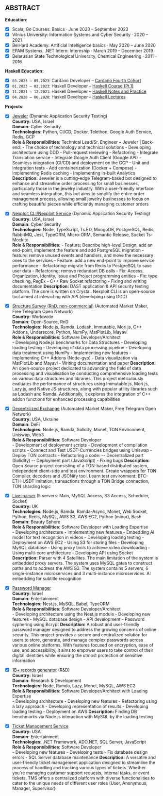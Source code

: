 ## ABSTRACT

 **Education:**

 - [x] Scala, Go Courses: Basics · June 2023 – September 2023
 - [x] Vilnius University: Information Systems and Cyber Security · 2020 – 2021
 - [x] BelHard Academy: Artificial Intelligence basics · May 2020 – June 2020
 - [x] EPAM Systems, .NET Intern: Internship · March 2019 – December 2019
 - [x] Belarusian State Technological University, Chemical Engineering · 2011 – 2016

 **Haskell Education:**
 - [x] ```03.2023 – 05.2023```: Cardano Developer – [Cardano Fourth Cohort](https://github.com/lenchevskii/plutus-pioneer-program/tree/fourth-iteration)
 - [x] ```01.2023 – 02.2023```: Haskell Developer – [Haskell Course (Pt.1)](https://stepik.org/course/75/syllabus)
 - [x] ```11.2021 – 12.2021```: Haskell Developer – [Haskell Notes and Practice](https://github.com/lenchevskii/haskell-lectures)
 - [x] ```04.2020 – 06.2020```: Haskell Developer – [Haskell Lectures ](https://github.com/lenchevskii/RWTH-lectures)

**Projects:**

- [x] [Jeweler](https://brightsec.com/) (Dynamic Application Security Testing)<br />
      **Country:** USA, Israel<br />
      **Domain:** Cyber Security<br />
      **Technologies:** Python, CI/CD, Docker, Telethon, Google Auth Service, Redis, GCP<br />
      **Role & Responsibilities:** Technical Lead/Sr. Engineer
      • Jeweler | Back-end: 
      - The choice of technology and technical solutions
      - Developing architecture using DDD
      - Pull-request reviewing
      - Refactoring
      - Integrate Translation service
      - Integrate Google Auth Client (Google API)
      - Seamless integration (CI/CD) and deployment on the GCP
      - Unit and Integration tests
      - Add containerization (Docker + Compose)
      - Implementing Redis caching
      - Implementing in-built Analytics
      **Description:** Jeweler is a cutting-edge Telegram-based bot designed to enhance and streamline order processing for small businesses, particularly those in the jewelry industry. With a user-friendly interface and seamless integration, this bot aims to simplify the entire order management process, allowing small jewelry businesses to focus on crafting beautiful pieces while efficiently managing customer orders

- [x] [Nexploit CLI/Nexploit Service](https://brightsec.com/) (Dynamic Application Security Testing)<br />
      **Country:** USA, Israel<br />
      **Domain:** Cyber Security<br />
      **Technologies:** Node, TypeScript, Ts.ED, MongoDB, PostgreSQL, Redis, RabbitMQ, Jest, TypeORM, Micro-ORM, Semantic Release, Socket Ts-Mockito<br />
      **Role & Responsibilities:** 
      - Feature: Describe high-level Design, add an end-point, implement the feature and add PostgreSQL migration - feature: remove unused events and handlers, and move the necessary ones to the services
      - Feature: add a new end-point to improve service performance
      - Refactoring: migrate from Redis to PostgreSQL to save user data
      - Refactoring: remove redundant DB calls
      - Fix: Access, Organization, Identity, Issue and Project programming entities
      - Fix: type checking, RegEx
      - C++ Raw Socket refactoring
      - Fixing and writing documentation
      **Description:** DAST application & API security testing platform. The core is written on Crystal. Nexploit CLI is an open-source tool aimed at interacting with API (developing using DDD)

- [x] [Structure Survey (RnD, non-commercial)](https://github.com/sobakavosne/structure-survey) (Automated Market Maker, Free Telegram Open Network)<br />
      **Country:** Worldwide<br />
      **Domain:** Open-Source, RnD<br />
      **Technologies:** Node.js, Ramda, Lodash, Immutable, Mori.js, C++ Addons, Underscore, Python, NumPy, MatPlotLib, Mayavi<br />
      **Role & Responsibilities:** Software Developer/Architect<br />
      - Developing Node.js benchmarks for Data Structures
      - Developing loading testing
      - Developing of data processing pipeline
      - Developing data treatment using NumPy
      - Implementing new features
      - Implementing C++ Addons (Node-gyp)
      - Data visualization via MatPlotLib and Mayavi
      - Writing documentation and paper
      **Description:** An open-source project dedicated to advancing the field of data processing and visualisation by conducting comprehensive loading tests on various data structures and libraries. This project meticulously evaluates the performance of structures using Immutable.js, Mori.js, Lazy.js, and Native JS structures, along with popular utility libraries such as Lodash and Ramda. Additionally, it explores the integration of C++ addon functions for enhanced processing capabilities

- [x] [Decentrilized Exchange](https://github.com/sobakavosne/dex-clean) (Automated Market Maker, Free Telegram Open Network)<br />
      **Country:** USA, Ukraine<br />
      **Domain:** DeFi<br />
      **Technologies:** Node.js, Ramda, Solidity, Monet, TON Environment, Uniswap, Web3<br />
      **Role & Responsibilities:** Software Developer<br />
      - Development of deployment scripts
      - Development of compilation scripts
      - Connect and Test USDT-Currencies bridges using Uniswap
      - Deploy TON contracts
      - Refactoring a code:
          -- Decentralized part (Solidity)
          -- Deployment part (JavaScript)
      - Fixing bugs
      **Description:** Open Source project consisting of a TON-based distributed system, independent client-side and test environment. Create wrappers for TON Compiler, decoders and JSONify tool. Learn test environment: BTC-ETH-USDT imitation, transactions through a TON Bridge connection, TON sharding logic

- [x] [Live-parser](https://github.com/sobakavosne/massive-parser) (5 servers: Main, MySQL Access, S3 Access, Scheduler, Socket)<br />
      **Country:** UK<br />
      **Technologies:** Node.js, Ramda, Ramda-Async, Monet, Web Socket, Python, Redis, MySQL, AWS S3, AWS EC2, Python (minor), Bash<br />
      **Domain:** Beauty Sphere<br />
      **Role & Responsibilities:** Software Developer with Loading Expertise<br />
      - Developing architecture
      - Implementing new features
      - Embedding AI model for text recognition in videos
      - Developing loading testing
      - Deployment on AWS EC2
      - Using S3 for storing files
      - Developing MySQL database
      - Using proxy tools to achieve video downloading
      - Using multi-core architecture
      - Developing API using Socket
      **Description:** Parser with 4 Satellites. The main limitation of the system is embedded proxy servers. The system uses MySQL gates to construct paths and to address the AWS S3. The system contains 5 servers, 6 single-instance microservices and 3 multi-instance microservices. AI embedding for subtitle recognition

- [x] [Password Manager](https://github.com/lenchevskii/yumi-api)<br />
      **Country:** Israel<br />
      **Domain:** Entertainment<br />
      **Technologies:** Nest.js, MySQL, Babel, TypeORM<br />
      **Role & Responsibilities:** Software Developer/Architect<br />
      - Developing architecture using the Nest.js module
      - Developing new features
      - MySQL database design
      - API development
      - Password syphering using Bcrypt
      **Description:** A robust and user-friendly password manager designed to address the growing concerns of online security. This project provides a secure and centralized solution for users to store, generate, and manage complex passwords across various online platforms. With features focused on encryption, ease of use, and accessibility, it aims to empower users to take control of their digital identities while ensuring the utmost protection of sensitive information

- [x] [1B+ records generator](https://github.com/lenchevskii/generator) (R&D)<br /> 
      **Country:** Israel<br />
      **Domain:** Research & Development<br />
      **Technologies:** Node, Ramda, Lazy, Monet, MySQL, AWS EC2<br />
      **Role & Responsibilities:** Software Developer/Architect with Loading Expertise<br />
      - Developing architecture
      - Developing new features
      - Refactoring using a lazy approach
      - Developing representation of results
      - Developing loading testing
      - Deployment on AWS
      **Description:** Finding DB benchmarks via Node.js interaction with MySQL by the loading testing


- [x] [Ticket Management Service](https://github.com/lenchevskii/ticket-management-service) <br /> 
      **Country:** USA<br />
      **Domain:** Entertainment<br />
      **Technologies:** .NET Framework, ADO.NET, SQL Server, JavaScript<br />
      **Role & Responsibilities:** Software Developer<br />
      - Developing new features
      - Developing tests
      - Fix database design errors
      - SQL Server database maintenance
      **Description:** A versatile and user-friendly ticket management application designed to streamline the process of handling and tracking various types of tickets. Whether you're managing customer support requests, internal tasks, or event tickets, TMS offers a centralized platform with diverse functionalities to cater to the unique needs of different user roles (User, Anonymous, Manager, Supervisor)
